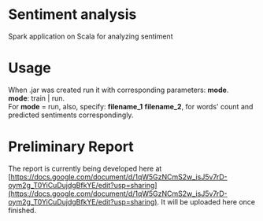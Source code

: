 # Sentiment analysis
Spark application on Scala for analyzing sentiment

# Usage
When .jar was created run it with corresponding parameters: **mode**. <br />
**mode**: train | run. <br />
For **mode** = run, also, specify: **filename_1** **filename_2**, for words' count and predicted sentiments correspondingly.

# Preliminary Report
The report is currently being developed here at [https://docs.google.com/document/d/1qW5GzNCmS2w_isJ5v7rD-oym2g_T0YiCuDujdgBfkYE/edit?usp=sharing](https://docs.google.com/document/d/1qW5GzNCmS2w_isJ5v7rD-oym2g_T0YiCuDujdgBfkYE/edit?usp=sharing). It will be uploaded here once finished.

